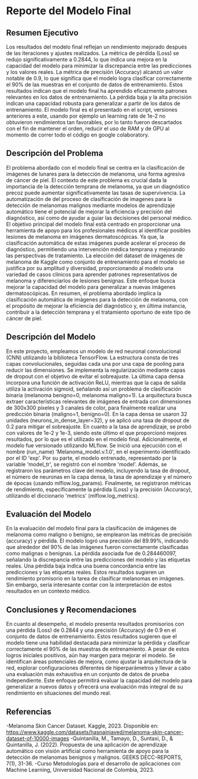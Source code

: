 # Reporte del Modelo Final

## Resumen Ejecutivo

Los resultados del modelo final reflejan un rendimiento mejorado después de las iteraciones y ajustes realizados. La métrica de pérdida (Loss) se redujo significativamente a 0.2844, lo que indica una mejora en la capacidad del modelo para minimizar la discrepancia entre las predicciones y los valores reales. La métrica de precisión (Accuracy) alcanzó un valor notable de 0.9, lo que significa que el modelo logra clasificar correctamente el 90% de las muestras en el conjunto de datos de entrenamiento. Estos resultados indican que el modelo final ha aprendido eficazmente patrones relevantes en los datos de entrenamiento. La pérdida baja y la alta precisión indican una capacidad robusta para generalizar a partir de los datos de entrenamiento. El modelo final es el presentado en el script, versiones anteriores a este, usando por ejemplo un learning rate de 1e-2 no obtuvieron rendimientos tan favorables, por lo tanto fueron descartados con el fin de mantener el orden, reducir el uso de RAM y de GPU al momento de correr todo el código en google colaboratory.

## Descripción del Problema

El problema abordado con el modelo final se centra en la clasificación de imágenes de lunares para la detección de melanoma, una forma agresiva de cáncer de piel. El contexto de este problema es crucial dada la importancia de la detección temprana de melanoma, ya que un diagnóstico precoz puede aumentar significativamente las tasas de supervivencia. La automatización de del proceso de clasificación de imagenes para la detección de melanomas malignos mediante modelos de aprendizaje automático tiene el potencial de mejorar la eficiencia y precisión del diagnóstico, así como de ayudar a guiar las decisiones del personal médico. El objetivo principal del modelo final está centrado en proporcionar una herramienta de apoyo para los profesionales médicos al identificar posibles lesiones de melanoma en imágenes dermatoscópicas. Ya que, la clasificación automática de estas imágenes puede acelerar el proceso de diagnóstico, permitiendo una intervención médica temprana y mejorando las perspectivas de tratamiento. La elección del dataset de imágenes de melanoma de Kaggle como conjunto de entrenamiento para el modelo se justifica por su amplitud y diversidad, proporcionando al modelo una variedad de casos clínicos para aprender patrones representativos de melanoma y diferenciarlos de lesiones benignas. Este enfoque busca mejorar la capacidad del modelo para generalizar a nuevas imágenes dermatoscópicas. En resumen, el problema abordado implica la clasificación automática de imágenes para la detección de melanoma, con el propósito de mejorar la eficiencia del diagnóstico y, en última instancia, contribuir a la detección temprana y el tratamiento oportuno de este tipo de cáncer de piel.

## Descripción del Modelo


En este proyecto, empleamos un modelo de red neuronal convolucional (CNN) utilizando la biblioteca TensorFlow. La estructura consta de tres capas convolucionales, seguidas cada una por una capa de pooling para reducir las dimensiones. Se implementa la regularización mediante capas de dropout con el objetivo de evitar el sobreajuste. La última capa densa incorpora una función de activación ReLU, mientras que la capa de salida utiliza la activación sigmoid, señalando así un problema de clasificación binaria (melanoma benigno=0, melanoma maligno=1). La arquitectura busca extraer características relevantes de imágenes de entrada con dimensiones de 300x300 píxeles y 3 canales de color, para finalmente realizar una predicción binaria (maligno=1, benigno=0). En la capa densa se usaron 32 unidades (neurons_in_dense_layer=32), y se aplicó una tasa de dropout de 0.2 para mitigar el sobreajuste. En cuanto a la tasa de aprendizaje, se probó con valores de 1e-2 y 1e-3, siendo este último el que proporcionó mejores resultados, por lo que es el utilizado en el modelo final. Adicionalmente, el modelo fue versionado utilizando MLflow. Se inició una ejecución con el nombre (run_name) 'Melanoma_model.v.1.0', en el experimento identificado por el ID 'exp'. Por su parte, el modelo entrenado, representado por la variable 'model_tr', se registró con el nombre 'model'. Además, se registraron los parámetros clave del modelo, incluyendo la tasa de dropout, el número de neuronas en la capa densa, la tasa de aprendizaje y el número de épocas (usando mlflow.log_params). Finalmente, se registraron métricas de rendimiento, específicamente la pérdida (Loss) y la precisión (Accuracy), utilizando el diccionario 'metrics' (mlflow.log_metrics).

## Evaluación del Modelo

En la evaluación del modelo final para la clasificación de imágenes de melanoma como maligno o benigno, se emplearon las métricas de precisión (accuracy) y pérdida. El modelo logró una precisión del 89.99%, indicando que alrededor del 90% de las imágenes fueron correctamente clasificadas como malignas o benignas. La pérdida asociada fue de 0.284460097, señalando la discrepancia entre las predicciones del modelo y las etiquetas reales. Una pérdida baja indica una buena concordancia entre las predicciones y las etiquetas reales. Estos resultados sugieren un rendimiento promisorio en la tarea de clasificar melanomas en imágenes. Sin embargo, sería interesante contar con la interpretación de estos resultados en un contexto médico. 

## Conclusiones y Recomendaciones

En cuanto al desempeño, el modelo presenta resultados promisorios con una pérdida (Loss) de 0.2844 y una precisión (Accuracy) de 0.9 en el conjunto de datos de entrenamiento. Estos resultados sugieren que el modelo tiene una habilidad destacada para minimizar la pérdida y clasificar correctamente el 90% de las muestras de entrenamiento. A pesar de estos logros iniciales positivos, aún hay margen para mejorar el modelo. Se identifican áreas potenciales de mejora, como ajustar la arquitectura de la red, explorar configuraciones diferentes de hiperparámetros y llevar a cabo una evaluación más exhaustiva en un conjunto de datos de prueba independiente. Este enfoque permitirá evaluar la capacidad del modelo para generalizar a nuevos datos y ofrecerá una evaluación más integral de su rendimiento en situaciones del mundo real.

## Referencias

-Melanoma Skin Cancer Dataset. Kaggle, 2023. Disponible en: https://www.kaggle.com/datasets/hasnainjaved/melanoma-skin-cancer-dataset-of-10000-images 
-Quintanilla, M., Tamayo, D., Suntaxi, D., & Quintanilla, J. (2022). Propuesta de una aplicación de aprendizaje automático con visión artificial como herramienta de apoyo para la detección de melanomas benignos y malignos. GEEKS DECC-REPORTS, 7(1), 31-36.
-Curso Metodologías para el desarrollo de aplicaciones con Machine Learning, Universidad Nacional de Colombia, 2023.
